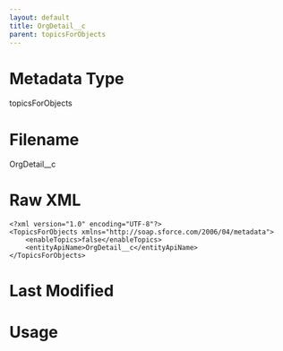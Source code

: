 ```yaml
---
layout: default
title: OrgDetail__c
parent: topicsForObjects
---
```

# Metadata Type
topicsForObjects


# Filename 
OrgDetail__c


# Raw XML
```
<?xml version="1.0" encoding="UTF-8"?>
<TopicsForObjects xmlns="http://soap.sforce.com/2006/04/metadata">
    <enableTopics>false</enableTopics>
    <entityApiName>OrgDetail__c</entityApiName>
</TopicsForObjects>
```


# Last Modified


# Usage
